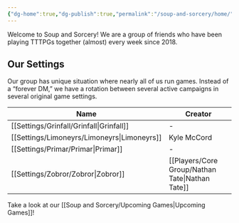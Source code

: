 ```yaml
---
{"dg-home":true,"dg-publish":true,"permalink":"/soup-and-sorcery/home/","tags":["gardenEntry"],"dgPassFrontmatter":true}
---
```


Welcome to Soup and Sorcery! We are a group of friends who have been playing TTTPGs together (almost) every week since 2018. 

## Our Settings
Our group has unique situation where nearly all of us run games. Instead of a “forever DM,” we have a rotation between several active campaigns in several original game settings. 


| Name                                           | Creator                                            |
| ---------------------------------------------- | -------------------------------------------------- |
| [[Settings/Grinfall/Grinfall\|Grinfall]]    | \-                                                 |
| [[Settings/Limoneyrs/Limoneyrs\|Limoneyrs]] | Kyle McCord                                        |
| [[Settings/Primar/Primar\|Primar]]          | \-                                                 |
| [[Settings/Zobror/Zobror\|Zobror]]          | [[Players/Core Group/Nathan Tate\|Nathan Tate]] |


Take a look at our [[Soup and Sorcery/Upcoming Games\|Upcoming Games]]!